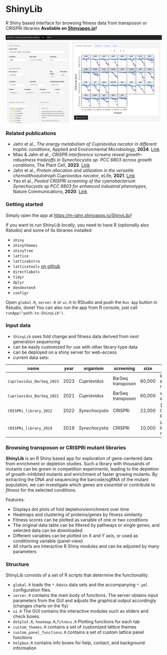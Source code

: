 # ShinyLib

R Shiny based interface for browsing fitness data from transposon or CRISPRi libraries
**Available on [Shinyapps.io](https://m-jahn.shinyapps.io/ShinyLib/)!**

<img src="example.png" width="800px" style="display: block; margin: auto;" />

### Related publications

- Jahn et al., *The energy metabolism of Cupriavidus necator in different trophic conditions*, Applied and Environmental Microbiology, **2024**.
[Link](https://journals.asm.org/doi/10.1128/aem.00748-24)
- Miao & Jahn et al., *CRISPR interference screens reveal growth–robustness tradeoffs in Synechocystis sp. PCC 6803 across growth conditions*, The Plant Cell, **2023**.
[Link](https://dx.doi.org/10.1093/plcell/koad208)
- Jahn et al., *Protein allocation and utilization in the versatile chemolithoautotroph Cupriavidus necator*, eLife, **2021**.
[Link](https://elifesciences.org/articles/69019)
- Yao et al., *Pooled CRISPRi screening of the cyanobacterium Synechocystis sp PCC 6803 for enhanced industrial phenotypes*,
Nature Communications, **2020**.
[Link](https://www.nature.com/articles/s41467-020-15491-7)


### Getting started

Simply open the app at https://m-jahn.shinyapps.io/ShinyLib/!

If you want to *run ShinyLib locally*, you need to have R (optionally also Rstudio) and some of its libraries installed:

- `shiny`
- `shinythemes`
- `shinyTree`
- `lattice`
- `latticeExtra`
- `latticetools` [on github](https://github.com/m-jahn/lattice-tools)
- `directlabels`
- `tidyr`
- `dplyr`
- `dendextend`
- `configr`

Open `global.R`, `server.R` or `ui.R` in RStudio and push the `Run App` button in Rstudio, done!
You can also run the app from R console, just call `runApp("path-to-ShinyLib")`.

### Input data

- `ShinyLib` uses fold change and fitness data derived from next generation sequencing
- can be easily customized for use with other library-type data
- can be deployed on a shiny server for web-access
- current data sets:

| name | year | organism | screening  | size | conditions |
| ---- | ---- | -------- | ---- | --------- | ---------- |
| `Cupriavidus_BarSeq_2023` | 2023 | *Cupriavidus* | BarSeq transposon | 60,000 | lithoautotrophy and nitrate respiration |
| `Cupriavidus_BarSeq_2021` | 2021 | *Cupriavidus* | BarSeq transposon | 60,000 | various carbon sources |
| `CRISPRi_library_2022` | 2022 | *Synechocystis* | CRISPRi | 22,000 | 11 light and CO2 limitations |
| `CRISPRi_library_2019` | 2019 | *Synechocystis* | CRISPRi | 10,000 | low light, high light, day-night |


### Browsing transposon or CRISPRi mutant libraries

**ShinyLib** is an R Shiny based app for exploration of gene-centered data from enrichment or depletion studies. Such a library with thousands of mutants can be grown in competition experiments, leading to the depletion of growth-inhibited mutants and enrichment of faster growing mutants. By extracting the DNA and sequencing the barcode/sgRNA of the mutant population, we can investigate which genes are _essential_ or contribute to _fitness_ for the selected conditions.

Features:

- Displays dot plots of fold depletion/enrichment over time
- Heatmaps and clustering of proteins/genes by fitness similarity
- Fitness scores can be plotted as variable of one or two conditions
- The original data table can be filtered by pathways or single genes, and selected data can be downloaded
- Different variables can be plotted on X and Y axis, or used as conditioning variable (panel-view)
- All charts are interactive R Shiny modules and can be adjusted by many parameters

### Structure

ShinyLib consists of a set of R scripts that determine the functionality.

- `global.R` loads the `*.Rdata` data sets and the accompanying `*.yml` configuration files.
- `server.R` contains the main body of functions. The server obtains input parameters from the GUI and adjusts the graphical output accordingly (changes charts on the fly)
- `ui.R` The GUI contains the interactive modules such as sliders and check boxes.
- `dotplot.R`, `heatmap.R`,`fitness.R` Plotting functions for each tab
- `custom_themes.R` contains a set of customized lattice themes
- `custom_panel_functions.R` contains a set of custom lattice panel functions
- `helpbox.R` contains info boxes for help, contact, and background information
